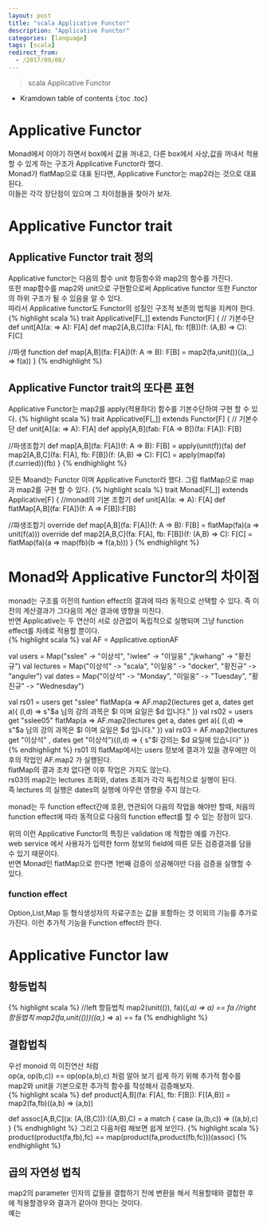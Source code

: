 ```yaml
---
layout: post
title: "scala Applicative Functor"
description: "Applicative Functor"
categories: [language]
tags: [scala]
redirect_from:
  - /2017/09/08/
---
```


> scala Applicative Functor


* Kramdown table of contents
{:toc .toc}

# Applicative Functor
Monad에서 이야기 하면서 box에서 값을 꺼내고, 다른 box에서 사상,값을 꺼내서 적용할 수 있게 하는 구조가 Applicative Functor라 했다.  
Monad가 flatMap으로 대표 된다면, Applicative Functor는 map2라는 것으로 대표된다.  
이들은 각각 장단점이 있으며 그 차이점들을 찾아가 보자.

# Applicative Functor trait
## Applicative Functor trait 정의 
Applicative functor는 다음의 함수 unit 항등함수와 map2의 함수를 가진다.  
또한 map함수를 map2와 unit으로 구현함으로써 Applicative functor 또한 Functor의 하위 구조가 될 수 있음을 알 수 있다.  
따라서 Applicative functor도 Functor의 성질인 구조적 보존의 법칙을 지켜야 한다.  
{% highlight scala %}
trait Applicative[F[_]] extends Functor[F] {
  // 기본수단 
  def unit[A](a: => A): F[A]
  def map2[A,B,C](fa: F[A], fb: f[B])(f: (A,B) => C): F[C]
  
  //파생 function
  def map[A,B](fa: F[A])(f: A => B): F[B] = 
    map2(fa,unit())((a,_) => f(a))
}
{% endhighlight %}

## Applicative Functor trait의 또다른 표현 
Applicative Functor는 map2를 apply(적용하다) 함수를 기본수단하여 구현 할 수 있다.
{% highlight scala %}
trait Applicative[F[_]] extends Functor[F] {
  // 기본수단 
  def unit[A](a: => A): F[A]
  def apply[A,B](fab: F[A => B])(fa: F[A]): F[B]

  //파생조합기 
  def map[A,B](fa: F[A])(f: A => B): F[B] = 
	apply(unit(f))(fa)
  def map2[A,B,C](fa: F[A], fb: F[B])(f: (A,B) => C): F[C] = 
	apply(map(fa)(f.curried))(fb)
}
{% endhighlight %}

모든 Moand는 Functor 이며 Applicative Functor라 했다. 그럼 flatMap으로 map과 map2를 구현 할 수 있다.
{% highlight scala %}
trait Monad[F[_]] extends Applicative[F] {
  //monad의 기본 조합기 
  def unit[A](a: => A): F[A]
  def flatMap[A,B](fa: F[A])(f: A => F[B]):F[B]

  //퍄생조합기 
  override def map[A,B](fa: F[A])(f: A => B): F[B] = 
    flatMap(fa)(a => unit(f(a)))
  override def map2[A,B,C](fa: F[A], fb: F[B])(f: (A,B) => C): F[C] = 
    flatMap(fa)(a => map(fb)(b => f(a,b)))
}
{% endhighlight %}

# Monad와 Applicative Functor의 차이점
monad는 구조를 이전의 funtion effect의 결과에 따라 동적으로 선택할 수 있다. 즉 이전의 계산결과가 그다음의 계산 결과에 영향을 미친다.  
반면 Applicative는 두 연산이 서로 상관없이 독립적으로 실행되며 그냥 function effect를 차례로 적용할 뿐이다.  
{% highlight scala %}
val AF = Applicative.optionAF

val users = Map("sslee" -> "이상석", "iwlee" -> "이일웅" ,"jkwhang" -> "황진규")
val lectures = Map("이상석" -> "scala", "이일웅" -> "docker", "황진규" -> "anguler")
val dates = Map("이상석" -> "Monday", "이일웅" -> "Tuesday", "황진규" -> "Wednesday")

val rs01 = users get "sslee" flatMap(a => AF.map2(lectures get a, dates get a){
 (l,d) => s"$a 님의 강의 과목은 $l 이며 요일은 $d 입니다."
})
val rs02 = users get "sslee05" flatMap(a => AF.map2(lectures get a, dates get a){ 
  (l,d) => s"$a 님의 강의 과목은 $l 이며 요일은 $d 입니다."
})
val rs03 = AF.map2(lectures get "이상석" , dates get "이상석")((l,d) => {
  s"$l 강의는 $d 요일에 있습니다"
})
{% endhighlight %}
rs01 의 flatMap에서는 users 정보에 결과가 있을 경우에만 이후의 작업인 AF.map2 가 실행된다.  
flatMap의 결과 조차 없다면 이후 작업은 가지도 않는다.  
rs03의 map2는 lectures 조회와, dates 조회가 각각 독립적으로 실행이 된다.  
즉 lectures 의 실행은 dates의 실행에 아무런 영향을 주지 않는다.  

monad는 두 function effect간에 호환, 연관되어 다음의 작업을 해야만 할때, 처음의 function effect에 따라 동적으로 다음의 function effect를 할 수 있는 장점이 있다.  

위의 이런 Applicative Functor의 특징은 validation 에 적합한 예를 가진다.  
web service 에서 사용자가 입력한 form 정보의 field에 따른 모든 검증결과를 담을 수 있기 때문이다.  
반면 Monad인 flatMap으로 한다면 1번째 검증이 성공해야만 다음 검증을 실행할 수 있다.  

### function effect
Option,List,Map 등 형식생성자의 자료구조는 값을 포함하는 것 이외의 기능를 추가로 가진다. 이런 추가적 기능을 Function effect라 한다.  

# Applicative Functor law
## 항등법칙
{% highlight scala %}
//left 항등법칙
map2(unit(()), fa)((_,a) => a) == fa
//right 항등법칙
map2(fa,unit(()))((a,_) => a) == fa
{% endhighlight %}

## 결합법칙 
우선 monoid 의 이진연산 처럼  
op(a, op(b,c)) == op(op(a,b),c) 처럼 알아 보기 쉽게 하기 위해 추가적 함수를 map2와 unit을 기본으로한 추가적 함수를 작성해서 검증해보자.  
{% highlight scala %}
def product[A,B](fa: F[A], fb: F[B]): F[(A,B)] = 
  map2(fa,fb)((a,b) => (a,b))
  
def assoc[A,B,C](a: (A,(B,C))):((A,B),C) = a match { 
  case (a,(b,c)) => ((a,b),c)
}
{% endhighlight %}
그리고 다음처럼 해보면 쉽게 보인다.
{% highlight scala %}
product(product(fa,fb),fc) == map(product(fa,product(fb,fc)))(assoc) 
{% endhighlight %}

## 곱의 자연성 법칙
map2의 parameter 인자의 값들을 결합하기 전에 변환을 해서 적용할때와 결합한 후에 적용할경우와 결과가 같아야 한다는 것이다.  
예는 

[^1]: This is a footnote.

[kramdown]: https://kramdown.gettalong.org/
[Simple Texture]: https://github.com/yizeng/jekyll-theme-simple-texture
